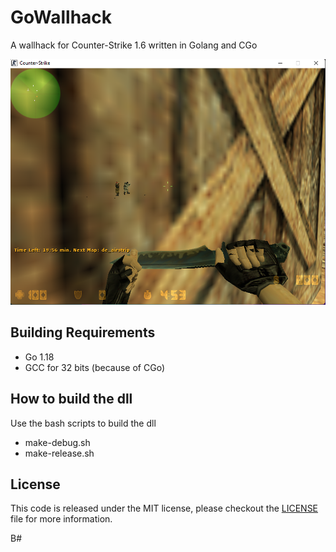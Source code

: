 # GoWallhack
 A wallhack for Counter-Strike 1.6 written in Golang and CGo

![Wall.png](images/Wall.png)

## Building Requirements
- Go 1.18
- GCC for 32 bits (because of CGo)

## How to build the dll
Use the bash scripts to build the dll
- make-debug.sh
- make-release.sh

## License
This code is released under the MIT license, please checkout the [LICENSE](LICENSE) file for more information.

B#